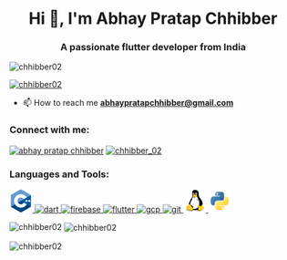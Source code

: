 <h1 align="center">Hi 👋, I'm Abhay Pratap Chhibber</h1>
<h3 align="center">A passionate flutter developer from India</h3>

<p align="left"> <img src="https://komarev.com/ghpvc/?username=chhibber02&label=Profile%20views&color=0e75b6&style=flat" alt="chhibber02" /> </p>

<p align="left"> <a href="https://github.com/ryo-ma/github-profile-trophy"><img src="https://github-profile-trophy.vercel.app/?username=chhibber02" alt="chhibber02" /></a> </p>

- 📫 How to reach me **abhaypratapchhibber@gmail.com**

<h3 align="left">Connect with me:</h3>
<p align="left">
<a href="https://www.linkedin.com/in/abhay-pratap-chhibber-944a80234" target="blank"><img align="center" src="https://raw.githubusercontent.com/rahuldkjain/github-profile-readme-generator/master/src/images/icons/Social/linked-in-alt.svg" alt="abhay pratap chhibber" height="30" width="40" /></a>
<a href="https://www.leetcode.com/chhibber_02" target="blank"><img align="center" src="https://raw.githubusercontent.com/rahuldkjain/github-profile-readme-generator/master/src/images/icons/Social/leet-code.svg" alt="chhibber_02" height="30" width="40" /></a>
</p>

<h3 align="left">Languages and Tools:</h3>
<p align="left"> <a href="https://www.w3schools.com/cpp/" target="_blank" rel="noreferrer"> <img src="https://raw.githubusercontent.com/devicons/devicon/master/icons/cplusplus/cplusplus-original.svg" alt="cplusplus" width="40" height="40"/> </a> <a href="https://dart.dev" target="_blank" rel="noreferrer"> <img src="https://www.vectorlogo.zone/logos/dartlang/dartlang-icon.svg" alt="dart" width="40" height="40"/> </a> <a href="https://firebase.google.com/" target="_blank" rel="noreferrer"> <img src="https://www.vectorlogo.zone/logos/firebase/firebase-icon.svg" alt="firebase" width="40" height="40"/> </a> <a href="https://flutter.dev" target="_blank" rel="noreferrer"> <img src="https://www.vectorlogo.zone/logos/flutterio/flutterio-icon.svg" alt="flutter" width="40" height="40"/> </a> <a href="https://cloud.google.com" target="_blank" rel="noreferrer"> <img src="https://www.vectorlogo.zone/logos/google_cloud/google_cloud-icon.svg" alt="gcp" width="40" height="40"/> </a> <a href="https://git-scm.com/" target="_blank" rel="noreferrer"> <img src="https://www.vectorlogo.zone/logos/git-scm/git-scm-icon.svg" alt="git" width="40" height="40"/> </a> <a href="https://www.linux.org/" target="_blank" rel="noreferrer"> <img src="https://raw.githubusercontent.com/devicons/devicon/master/icons/linux/linux-original.svg" alt="linux" width="40" height="40"/> </a> <a href="https://www.python.org" target="_blank" rel="noreferrer"> <img src="https://raw.githubusercontent.com/devicons/devicon/master/icons/python/python-original.svg" alt="python" width="40" height="40"/> </a> </p>

<p><img align="left" src="https://github-readme-stats.vercel.app/api/top-langs?username=chhibber02&show_icons=true&locale=en&layout=compact" alt="chhibber02" /></p>

<p>&nbsp;<img align="center" src="https://github-readme-stats.vercel.app/api?username=chhibber02&show_icons=true&locale=en" alt="chhibber02" /></p>

<p><img align="center" src="https://github-readme-streak-stats.herokuapp.com/?user=chhibber02&" alt="chhibber02" /></p>
